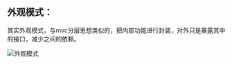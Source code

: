 
## 外观模式：

其实外观模式，与mvc分层思想类似的，把内部功能进行封装，对外只是暴露其中的接口，减少之间的依赖。

![外观模式](http://p95stksgt.bkt.clouddn.com/%E5%A4%96%E8%A7%82%E6%A8%A1%E5%BC%8F.jpg)